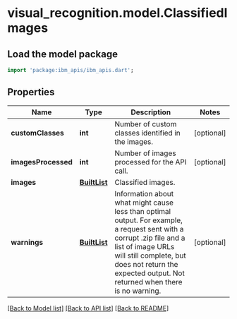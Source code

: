# visual_recognition.model.ClassifiedImages

## Load the model package
```dart
import 'package:ibm_apis/ibm_apis.dart';
```

## Properties
Name | Type | Description | Notes
------------ | ------------- | ------------- | -------------
**customClasses** | **int** | Number of custom classes identified in the images. | [optional] 
**imagesProcessed** | **int** | Number of images processed for the API call. | [optional] 
**images** | [**BuiltList<ClassifiedImage>**](ClassifiedImage.md) | Classified images. | 
**warnings** | [**BuiltList<WarningInfo>**](WarningInfo.md) | Information about what might cause less than optimal output. For example, a request sent with a corrupt .zip file and a list of image URLs will still complete, but does not return the expected output. Not returned when there is no warning. | [optional] 

[[Back to Model list]](../../README.md#documentation-for-models) [[Back to API list]](../../README.md#documentation-for-api-endpoints) [[Back to README]](../../README.md)


